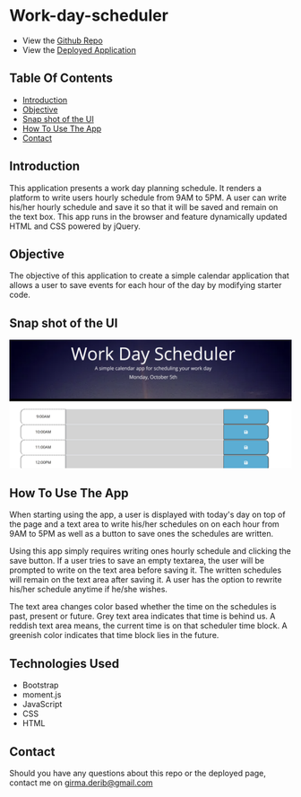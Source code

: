 # Work-day-scheduler
* View the [Github Repo](https://github.com/girmaD/Work-day-scheduler)
* View the [Deployed Application](https://girmad.github.io/Work-day-scheduler/)
## Table Of Contents
* [Introduction](#Introduction)
* [Objective](#Objective)
* [Snap shot of the UI](#snap-shot-of-the-UI)
* [How To Use The App](#How-To-Use-The-App)
* [Contact](Contact)
## Introduction
This application presents a work day planning schedule. It renders a platform to write users hourly schedule from 9AM to 5PM. A user can write his/her hourly schedule and save it so that it will be saved and remain on the text box. This app runs in the browser and feature dynamically updated HTML and CSS powered by jQuery.

## Objective

The objective of this application to create a simple calendar application that allows a user to save events for each hour of the day by modifying starter code.

## Snap shot of the UI

![Alt text](./Assets/scheduler.png)

## How To Use The App

When starting using the app, a user is displayed with today's day on top of the page and a text area to write his/her schedules on on each hour from 9AM to 5PM as well as a button to save ones the schedules are written.

Using this app simply requires writing ones hourly schedule and clicking the save button. If a user tries to save an empty textarea, the user will be prompted to write on the text area before saving it. The written schedules will remain on the text area after saving it. A user has the option to rewrite his/her schedule anytime if he/she wishes.

The text area changes color based whether the time on the schedules is past, present or future. Grey text area indicates that time is behind us. A reddish text area means, the current time is on that scheduler time block. A greenish color indicates that time block lies in the future.

## Technologies Used
- Bootstrap
- moment.js
- JavaScript
- CSS
- HTML
## Contact

Should you have any questions about this repo or the deployed page, contact me on [girma.derib@gmail.com](mailto:girma.derib@gmail.com)
